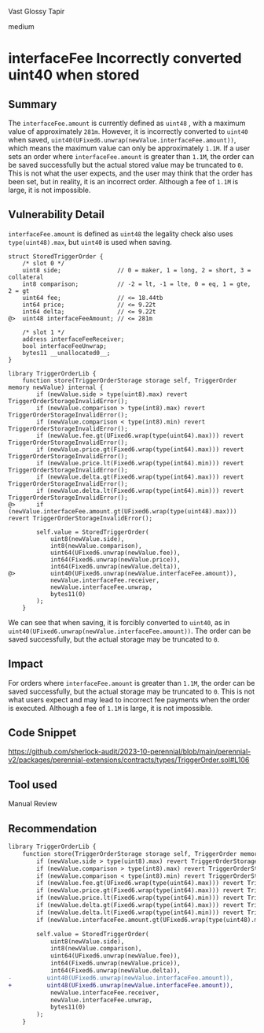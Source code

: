 Vast Glossy Tapir

medium

# interfaceFee Incorrectly converted  uint40 when stored

## Summary
The `interfaceFee.amount` is currently defined as `uint48` , with a maximum value of approximately `281m`.
However, it is incorrectly converted to `uint40` when saved, `uint40(UFixed6.unwrap(newValue.interfaceFee.amount))`, which means the maximum value can only be approximately `1.1M`. 
If a user sets an order where `interfaceFee.amount` is greater than `1.1M`, the order can be saved successfully
but the actual stored value may be truncated to `0`. 
This is not what the user expects, and the user may think that the order has been set, but in reality, it is an incorrect order. Although a fee of `1.1M` is large, it is not impossible.

## Vulnerability Detail

`interfaceFee.amount` is defined as `uint48`
the legality check also uses `type(uint48).max`, but `uint40` is used when saving.

```solidity
struct StoredTriggerOrder {
    /* slot 0 */
    uint8 side;                // 0 = maker, 1 = long, 2 = short, 3 = collateral
    int8 comparison;           // -2 = lt, -1 = lte, 0 = eq, 1 = gte, 2 = gt
    uint64 fee;                // <= 18.44tb
    int64 price;               // <= 9.22t
    int64 delta;               // <= 9.22t
@>  uint48 interfaceFeeAmount; // <= 281m

    /* slot 1 */
    address interfaceFeeReceiver;
    bool interfaceFeeUnwrap;
    bytes11 __unallocated0__;
}

library TriggerOrderLib {
    function store(TriggerOrderStorage storage self, TriggerOrder memory newValue) internal {
        if (newValue.side > type(uint8).max) revert TriggerOrderStorageInvalidError();
        if (newValue.comparison > type(int8).max) revert TriggerOrderStorageInvalidError();
        if (newValue.comparison < type(int8).min) revert TriggerOrderStorageInvalidError();
        if (newValue.fee.gt(UFixed6.wrap(type(uint64).max))) revert TriggerOrderStorageInvalidError();
        if (newValue.price.gt(Fixed6.wrap(type(int64).max))) revert TriggerOrderStorageInvalidError();
        if (newValue.price.lt(Fixed6.wrap(type(int64).min))) revert TriggerOrderStorageInvalidError();
        if (newValue.delta.gt(Fixed6.wrap(type(int64).max))) revert TriggerOrderStorageInvalidError();
        if (newValue.delta.lt(Fixed6.wrap(type(int64).min))) revert TriggerOrderStorageInvalidError();
@>      if (newValue.interfaceFee.amount.gt(UFixed6.wrap(type(uint48).max))) revert TriggerOrderStorageInvalidError();

        self.value = StoredTriggerOrder(
            uint8(newValue.side),
            int8(newValue.comparison),
            uint64(UFixed6.unwrap(newValue.fee)),
            int64(Fixed6.unwrap(newValue.price)),
            int64(Fixed6.unwrap(newValue.delta)),
@>          uint40(UFixed6.unwrap(newValue.interfaceFee.amount)),
            newValue.interfaceFee.receiver,
            newValue.interfaceFee.unwrap,
            bytes11(0)
        );
    }
```

We can see that when saving, it is forcibly converted to `uint40`, as in `uint40(UFixed6.unwrap(newValue.interfaceFee.amount))`. The order can be saved successfully, but the actual storage may be truncated to `0`.

## Impact
For orders where `interfaceFee.amount` is greater than `1.1M`, the order can be saved successfully, but the actual storage may be truncated to `0`. 
This is not what users expect and may lead to incorrect fee payments when the order is executed. 
Although a fee of `1.1M` is large, it is not impossible.

## Code Snippet
https://github.com/sherlock-audit/2023-10-perennial/blob/main/perennial-v2/packages/perennial-extensions/contracts/types/TriggerOrder.sol#L106
## Tool used

Manual Review

## Recommendation

```diff
library TriggerOrderLib {
    function store(TriggerOrderStorage storage self, TriggerOrder memory newValue) internal {
        if (newValue.side > type(uint8).max) revert TriggerOrderStorageInvalidError();
        if (newValue.comparison > type(int8).max) revert TriggerOrderStorageInvalidError();
        if (newValue.comparison < type(int8).min) revert TriggerOrderStorageInvalidError();
        if (newValue.fee.gt(UFixed6.wrap(type(uint64).max))) revert TriggerOrderStorageInvalidError();
        if (newValue.price.gt(Fixed6.wrap(type(int64).max))) revert TriggerOrderStorageInvalidError();
        if (newValue.price.lt(Fixed6.wrap(type(int64).min))) revert TriggerOrderStorageInvalidError();
        if (newValue.delta.gt(Fixed6.wrap(type(int64).max))) revert TriggerOrderStorageInvalidError();
        if (newValue.delta.lt(Fixed6.wrap(type(int64).min))) revert TriggerOrderStorageInvalidError();
        if (newValue.interfaceFee.amount.gt(UFixed6.wrap(type(uint48).max))) revert TriggerOrderStorageInvalidError();

        self.value = StoredTriggerOrder(
            uint8(newValue.side),
            int8(newValue.comparison),
            uint64(UFixed6.unwrap(newValue.fee)),
            int64(Fixed6.unwrap(newValue.price)),
            int64(Fixed6.unwrap(newValue.delta)),
-          uint40(UFixed6.unwrap(newValue.interfaceFee.amount)),
+          uint48(UFixed6.unwrap(newValue.interfaceFee.amount)),
            newValue.interfaceFee.receiver,
            newValue.interfaceFee.unwrap,
            bytes11(0)
        );
    }
```